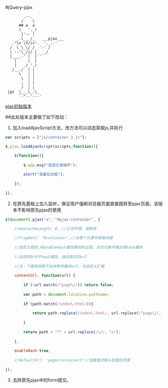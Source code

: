 #jQuery-pjax

            .--.
           /    \
          ## a  a
          (   '._)
           |'-- |
         _.\___/_   ___pjax___
       ."\> \Y/|<'.  '._.-'
      /  \ \_\/ /  '-' /
      | --'\_/|/ |   _/
      |___.-' |  |`'`
        |     |  |
        |    / './
       /__./` | |
          \   | |
           \  | |
           ;  | |
           /  | |
     jgs  |___\_.\_
          `-"--'---'
          
[pjax初始版本](https://github.com/defunkt/jquery-pjax)


##此处版本主要做了如下改动：


1. 加入loadAjaxScript方法，改方法可以动态获取js,并执行
``` javascript
var scripts = ["js/container.1.js"];

$.pjax.loadAjaxScript(scripts,function(){

	$(function(){
	
		$.app.msg("我适合做插件");
		
		alert("我最后加载");
		
	});
	
});
```

2. 在原先基础上加入监听，保证用户强刷浏览器页面直接跳转至pjax页面，该版本不影响原先pjax的使用

``` javascript
$(document).pjax("a", "#pjax-container", {

	//maxCacheLength: 0, //正式环境，请修改
	
	//fragment: "#container",//从哪个元素中获取内容
	
	//自定义规则,和enableHash属性需同时出现，点击元素中需出现hash属性
	
	//此规则针对于hash属性，返回真实的url
	
	//注：下面规则暂不支持带参数的url，可自定义扩展
	
	contentUrl: function(url) {
	
		if (!url.match(/^page\//)) return false;
		
		var path = document.location.pathname;
		
		if (path.match(/index\.html/)){
		
			return path.replace(/index\.html/, url.replace(/^page\//, '') + '.html');
			
		}
		
		return path + "?" + url.replace(/\//, "=");
		
	},
	
	enableHash:true,
	
	//defaultUrl: 'page/container3'//加载首页默认加载的页面
	
});
```

3. 去除原先pjax中的form提交。